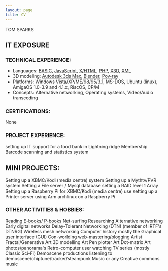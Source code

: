 ```yaml
---
layout: page
title: CV
---
```

TOM SPARKS


## IT EXPOSURE ##
### TECHNICAL EXPERIENCE: ###
* Languages:	[BASIC](https://en.wikipedia.org/wiki/BASIC), [JavaScript](https://en.wikipedia.org/wiki/JavaScript), [X/HTML](https://en.wikipedia.org/wiki/XHTML), [PHP](https://en.wikipedia.org/wiki/PHP), [X3D](https://en.wikipedia.org/wiki/X3D), [XML](https://en.wikipedia.org/wiki/XML)
* 3D modeling:	[Autodesk 3ds Max](https://en.wikipedia.org/wiki/Autodesk_3ds_Max), [Blender](https://en.wikipedia.org/wiki/Blender_(software)), [Pov-ray](https://en.wikipedia.org/wiki/POV-Ray)
* Platforms: 	Windows Vista/XP/ME/98/95/3.1, MS-DOS, Ubuntu (linux),  AmigaOS 1.0-3.9 and 4.1.x, 		RiscOS, CP/M
* Concepts:	Alternative networking, Operating systems, Video/Audio transcoding
### CERTIFICATIONS: ###
None

### PROJECT EXPERIENCE: ###
setting up IT support for a food bank in Lightning ridge
Membership Barcode scanning and statistics system
## MINI PROJECTS: ##
Setting up a XBMC/Kodi (media centre) system
Setting up a Mythtv/PVR system
Setting a File server / Mysql database
setting a RAID level 1 Array
Setting up a Raspberry Pi for XBMC/Kodi (media centre) use
setting up a Printer server using Arm archlinux on a Raspberry Pi 
### OTHER ACTIVITIES & HOBBIES: ###
[Reading E-books/ P-books]({{site.url}}/about-me/books.html)
Net-surfing
Researching 
Alternative networking
Early digital networks
Delay-Tolerant Networking (DTN) (member of IRTF's DTNRG)
Wireless mesh networking
Computer history mostly the Graphical user interface (GUI)
Con-worlding
web-mastering/blogging
Artist
Fractal/Generative Art
3D modelling Art
Pen plotter Art
Dot-matrix Art
photos/panorama's
Retro-computer user
watching 
TV series (mostly Classic Sci-Fi)
Demoscene productions
listening to demoscene/chiptune/tracker/steampunk Music or any Creative commons music

